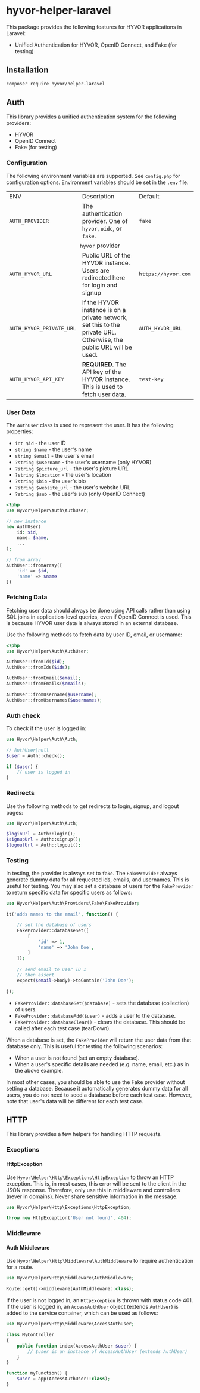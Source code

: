 # hyvor-helper-laravel

This package provides the following features for HYVOR applications in Laravel:

- Unified Authentication for HYVOR, OpenID Connect, and Fake (for testing)

## Installation 

```bash
composer require hyvor/helper-laravel
```

## Auth

This library provides a unified authentication system for the following providers:

- HYVOR
- OpenID Connect
- Fake (for testing)

### Configuration

The following environment variables are supported.  See `config.php` for configuration options. Environment variables should be set in the `.env` file.

<table>
    <tr>
        <td>ENV</td>
        <td>Description</td>
        <td>Default</td>
    </tr>
    <tr>
        <td><code>AUTH_PROVIDER</code></td>
        <td>The authentication provider. One of <code>hyvor</code>, <code>oidc</code>, or <code>fake</code>.</td>
        <td><code>fake</code></td>
    </tr>
    <tr>
        <td colspan="3" style="text-align:center">
            <code>hyvor</code> provider
        </td>
    </tr>
    <tr>
        <td><code>AUTH_HYVOR_URL</code></td>
        <td>Public URL of the HYVOR instance. Users are redirected here for login and signup</td>
        <td><code>https://hyvor.com</code></td>
    </tr>
    <tr>
        <td><code>AUTH_HYVOR_PRIVATE_URL</code></td>
        <td>
            If the HYVOR instance is on a private network, set this to the private URL. Otherwise, the public URL will be used.
        </td>
        <td><code>AUTH_HYVOR_URL</code></td>
    </tr>
    <tr>
        <td><code>AUTH_HYVOR_API_KEY</code></td>
        <td>
            <strong>REQUIRED</strong>. The API key of the HYVOR instance. This is used to fetch user data.
        </td>
        <td><code>test-key</code></td>
    </tr>
</table>

### User Data

The `AuthUser` class is used to represent the user. It has the following properties:

- `int $id` - the user ID
- `string $name` - the user's name
- `string $email` - the user's email
- `?string $username` - the user's username (only HYVOR)
- `?string $picture_url` - the user's picture URL
- `?string $location` - the user's location
- `?string $bio` - the user's bio
- `?string $website_url` - the user's website URL
- `?string $sub` - the user's sub (only OpenID Connect)

```php
<?php
use Hyvor\Helper\Auth\AuthUser;

// new instance
new AuthUser(
    id: $id, 
    name: $name, 
    ...
);

// from array
AuthUser::fromArray([
    'id' => $id,
    'name' => $name
])
```

### Fetching Data

Fetching user data should always be done using API calls rather than using SQL joins in application-level queries, even if OpenID Connect is used. This is because HYVOR user data is always stored in an external database.

Use the following methods to fetch data by user ID, email, or username:

```php
<?php
use Hyvor\Helper\Auth\AuthUser;

AuthUser::fromId($id);
AuthUser::fromIds($ids);

AuthUser::fromEmail($email);
AuthUser::fromEmails($emails);

AuthUser::fromUsername($username);
AuthUser::fromUsernames($usernames);
```

### Auth check

To check if the user is logged in:

```php
use Hyvor\Helper\Auth\Auth;

// AuthUser|null
$user = Auth::check();

if ($user) {
    // user is logged in
}
```

### Redirects

Use the following methods to get redirects to login, signup, and logout pages:

```php
use Hyvor\Helper\Auth\Auth;

$loginUrl = Auth::login();
$signupUrl = Auth::signup();
$logoutUrl = Auth::logout();
```
### Testing

In testing, the provider is always set to `fake`. The `FakeProvider` always generate dummy data for all requested ids, emails, and usernames. This is useful for testing. You may also set a database of users for the `FakeProvider` to return specific data for specific users as follows: 

```php
use Hyvor\Helper\Auth\Providers\Fake\FakeProvider;

it('adds names to the email', function() {

    // set the database of users
    FakeProvider::databaseSet([
        [
            'id' => 1,
            'name' => 'John Doe',
        ]
    ]);
    
    // send email to user ID 1
    // then assert
    expect($email->body)->toContain('John Doe');

});
```

- `FakeProvider::databaseSet($database)` - sets the database (collection) of users.
- `FakeProvider::databaseAdd($user)` - adds a user to the database.
- `FakeProvider::databaseClear()` - clears the database. This should be called after each test case (tearDown).

When a database is set, the `FakeProvider` will return the user data from that database only. This is useful for testing the following scenarios:

- When a user is not found (set an empty database).
- When a user's specific details are needed (e.g. name, email, etc.) as in the above example.

In most other cases, you should be able to use the Fake provider without setting a database. Because it automatically generates dummy data for all users, you do not need to seed a database before each test case. However, note that user's data will be different for each test case.

## HTTP

This library provides a few helpers for handling HTTP requests.

### Exceptions

#### HttpException

Use `Hyvor\Helper\Http\Exceptions\HttpException` to throw an HTTP exception. This is, in most cases, this error will be sent to the client in the JSON response. Therefore, only use this in middleware and controllers (never in domains). Never share sensitive information in the message.

```php
use Hyvor\Helper\Http\Exceptions\HttpException;

throw new HttpException('User not found', 404);
```

### Middleware

#### Auth Middleware

Use `Hyvor\Helper\Http\Middleware\AuthMiddleware` to require authentication for a route. 

```php
use Hyvor\Helper\Http\Middleware\AuthMiddleware;

Route::get()->middleware(AuthMiddleware::class);
```

If the user is not logged in, an `HttpException` is thrown with status code 401. If the user is logged in, an `AccessAuthUser` object (extends `AuthUser`) is added to the service container, which can be used as follows:

```php
use Hyvor\Helper\Http\Middleware\AccessAuthUser;

class MyController 
{
    public function index(AccessAuthUser $user) {
        // $user is an instance of AccessAuthUser (extends AuthUser)
    }
}

function myFunction() {
    $user = app(AccessAuthUser::class);
}
```
